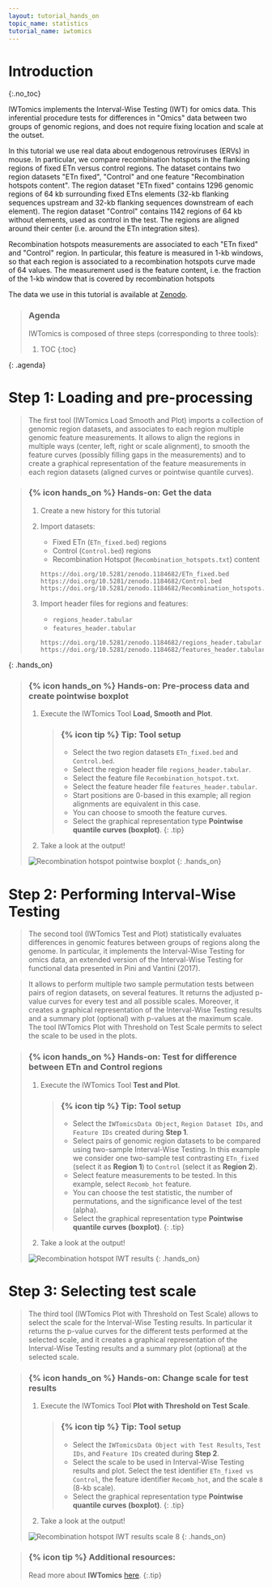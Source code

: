 ```yaml
---
layout: tutorial_hands_on
topic_name: statistics
tutorial_name: iwtomics
---
```


# Introduction
{:.no_toc}

IWTomics implements the Interval-Wise Testing (IWT) for omics data. This
inferential procedure tests for differences in "Omics" data between two groups
of genomic regions, and does not require fixing location and scale at the
outset.

In this tutorial we use real data about endogenous retroviruses (ERVs) in mouse.
In particular, we compare recombination hotspots in the flanking regions of fixed ETn versus control regions.
The dataset contains two region datasets "ETn fixed", "Control" and one feature "Recombination hotspots content". The region dataset "ETn fixed" contains 1296 genomic regions of 64 kb surrounding fixed ETns elements (32-kb flanking sequences upstream and 32-kb flanking sequences downstream of each element). The region dataset "Control" contains 1142 regions of 64 kb without elements, used as control in the test. The regions are aligned around their center (i.e. around the ETn integration sites).

Recombination hotspots measurements are associated to each "ETn fixed" and "Control" region. In particular, this feature is measured in 1-kb windows, so that each region is associated to a recombination hotspots curve made of 64 values. The measurement used is the feature content, i.e. the fraction of the 1-kb window that is covered by recombination hotspots

The data we use in this tutorial is available at [Zenodo](https://doi.org/10.5281/zenodo.1184682).

> ### Agenda
>
> IWTomics is composed of three steps (corresponding to three tools):
>
> 1. TOC
> {:toc}
>
{: .agenda}

# Step 1: Loading and pre-processing

> The first tool (IWTomics Load Smooth and Plot) imports a collection of genomic region datasets, and associates to each region multiple genomic feature measurements. It allows to align the regions in multiple ways (center, left, right or scale alignment), to smooth the feature curves (possibly filling gaps in the measurements) and to create a graphical representation of the feature measurements in each region datasets (aligned curves or pointwise quantile curves).

> ### {% icon hands_on %} Hands-on: Get the data
> 1. Create a new history for this tutorial
> 2. Import datasets:
>    - Fixed ETn (`ETn_fixed.bed`) regions
>    - Control (`Control.bed`) regions
>    - Recombination Hotspot (`Recombination_hotspots.txt`) content
>     
>    ```
>    https://doi.org/10.5281/zenodo.1184682/ETn_fixed.bed
>    https://doi.org/10.5281/zenodo.1184682/Control.bed
>    https://doi.org/10.5281/zenodo.1184682/Recombination_hotspots.txt
>    ```
> 3. Import header files for regions and features:
>    - `regions_header.tabular`
>    - `features_header.tabular`
>
>    ```
>    https://doi.org/10.5281/zenodo.1184682/regions_header.tabular
>    https://doi.org/10.5281/zenodo.1184682/features_header.tabular
>    ```
{: .hands_on}

> ### {% icon hands_on %} Hands-on: Pre-process data and create pointwise boxplot
> 1. Execute the IWTomics Tool **Load, Smooth and Plot**.
>    > ### {% icon tip %} Tip: Tool setup
>    > * Select the two region datasets `ETn_fixed.bed` and `Control.bed`.
>    > * Select the region header file `regions_header.tabular`.
>    > * Select the feature file `Recombination_hotspot.txt`.
>    > * Select the feature header file `features_header.tabular`.
>    > * Start positions are 0-based in this example; all region alignments are equivalent in this case.
>    > * You can choose to smooth the feature curves.
>    > * Select the graphical representation type **Pointwise quantile curves (boxplot)**.
>    {: .tip}
> 2. Take a look at the output!
>
> ![Recombination hotspot pointwise boxplot](../../images/load_smooth_and_plot_output.png)
{: .hands_on}

# Step 2: Performing Interval-Wise Testing

> The second tool (IWTomics Test and Plot) statistically evaluates differences in genomic features between groups of regions along the genome. In particular, it implements the Interval-Wise Testing for omics data, an extended version of the Interval-Wise Testing for functional data presented in Pini and Vantini (2017).

> It allows to perform multiple two sample permutation tests between pairs of region datasets, on several features. It returns the adjusted p-value curves for every test and all possible scales. Moreover, it creates a graphical representation of the Interval-Wise Testing results and a summary plot (optional) with p-values at the maximum scale. The tool IWTomics Plot with Threshold on Test Scale permits to select the scale to be used in the plots.

> ### {% icon hands_on %} Hands-on: Test for difference between ETn and Control regions
> 1. Execute the IWTomics Tool **Test and Plot**.
>    > ### {% icon tip %} Tip: Tool setup
>    > * Select the `IWTomicsData Object`, `Region Dataset IDs`, and `Feature IDs` created during **Step 1**.
>    > * Select pairs of genomic region datasets to be compared using two-sample Interval-Wise Testing. In this example we consider one two-sample test contrasting `ETn_fixed` (select it as **Region 1**) to `Control` (select it as **Region 2**).
>    > * Select feature measurements to be tested. In this example, select `Recomb_hot` feature.
>    > * You can choose the test statistic, the number of permutations, and the significance level of the test (alpha).
>    > * Select the graphical representation type **Pointwise quantile curves (boxplot)**.
>    {: .tip}
> 2. Take a look at the output!
>
> ![Recombination hotspot IWT results](../../images/test_and_plot_output.png)
{: .hands_on}

# Step 3: Selecting test scale

> The third tool (IWTomics Plot with Threshold on Test Scale) allows to select the scale for the Interval-Wise Testing results. In particular it returns the p-value curves for the different tests performed at the selected scale, and it creates a graphical representation of the Interval-Wise Testing results and a summary plot (optional) at the selected scale.

> ### {% icon hands_on %} Hands-on: Change scale for test results
> 1. Execute the IWTomics Tool **Plot with Threshold on Test Scale**.
>    > ### {% icon tip %} Tip: Tool setup
>    > * Select the `IWTomicsData Object with Test Results`, `Test IDs`, and `Feature IDs` created during **Step 2**.
>    > * Select the scale to be used in Interval-Wise Testing results and plot. Select the test identifier `ETn_fixed vs Control`, the feature identifier `Recomb_hot`, and the scale `8` (8-kb scale).
>    > * Select the graphical representation type **Pointwise quantile curves (boxplot)**.
>    {: .tip}
> 2. Take a look at the output!
>
> ![Recombination hotspot IWT results scale 8](../../images/plot_with_threshold_on_test_scale_output.png)
{: .hands_on}

> ### {% icon tip %} Additional resources:
>
> Read more about **IWTomics** [here](https://bioconductor.org/packages/release/bioc/vignettes/IWTomics/inst/doc/IWTomics.pdf).
{:.tip}  

